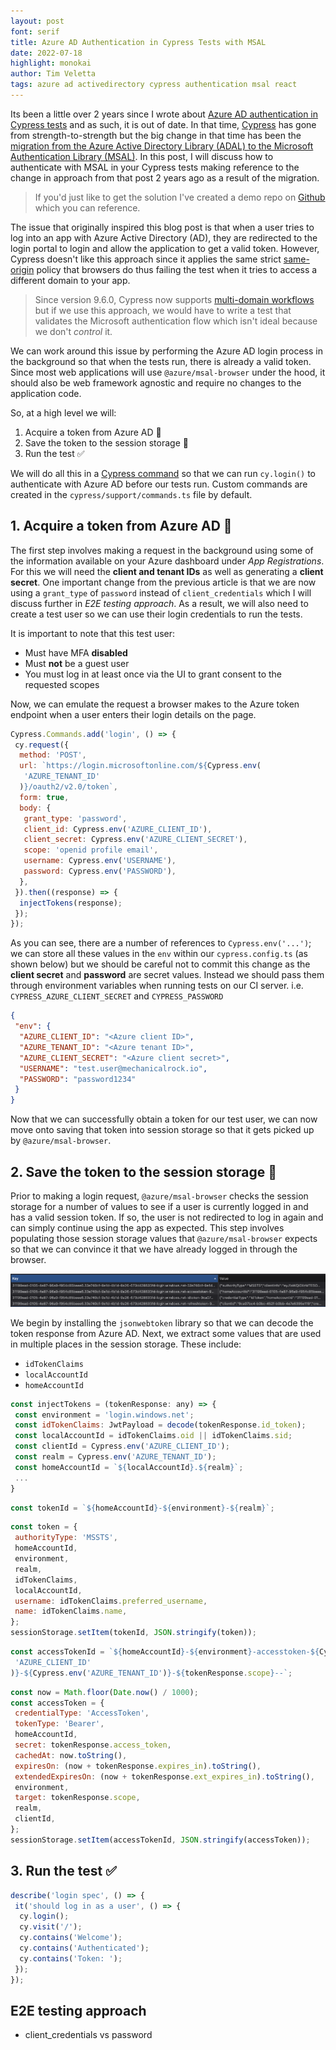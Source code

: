 ```yaml
---
layout: post
font: serif
title: Azure AD Authentication in Cypress Tests with MSAL
date: 2022-07-18
highlight: monokai
author: Tim Veletta
tags: azure ad activedirectory cypress authentication msal react
---
```


Its been a little over 2 years since I wrote about [Azure AD authentication in Cypress tests](2020-05-05-azure-ad-authentication-cypress.md) and as such, it is out of date. In that time, [Cypress](https://cypress.io) has gone from strength-to-strength but the big change in that time has been the [migration from the Azure Active Directory Library (ADAL) to the Microsoft Authentication Library (MSAL)](https://docs.microsoft.com/en-us/azure/active-directory/develop/msal-migration). In this post, I will discuss how to authenticate with MSAL in your Cypress tests making reference to the change in approach from that post 2 years ago as a result of the migration.

> If you'd just like to get the solution I've created a demo repo on [Github](https://github.com/MechanicalRock/cypress-msal-demo) which you can reference.

The issue that originally inspired this blog post is that when a user tries to log into an app with Azure Active Directory (AD), they are redirected to the login portal to login and allow the application to get a valid token. However, Cypress doesn't like this approach since it applies the same strict [same-origin](https://developer.mozilla.org/en-US/docs/Web/Security/Same-origin_policy) policy that browsers do thus failing the test when it tries to access a different domain to your app.

> Since version 9.6.0, Cypress now supports [multi-domain workflows](https://cypress.io/blog/2022/04/25/cypress-9-6-0-easily-test-multi-domain-workflows-with-cy-origin/) but if we use this approach, we would have to write a test that validates the Microsoft authentication flow which isn't ideal because we don't _control_ it.

We can work around this issue by performing the Azure AD login process in the background so that when the tests run, there is already a valid token. Since most web applications will use `@azure/msal-browser` under the hood, it should also be web framework agnostic and require no changes to the application code.

So, at a high level we will:

1. Acquire a token from Azure AD 🔑
2. Save the token to the session storage 💾
3. Run the test ✅

We will do all this in a [Cypress command](https://docs.cypress.io/api/cypress-api/custom-commands) so that we can run `cy.login()` to authenticate with Azure AD before our tests run. Custom commands are created in the `cypress/support/commands.ts` file by default.

## 1. Acquire a token from Azure AD 🔑

The first step involves making a request in the background using some of the information available on your Azure dashboard under _App Registrations_. For this we will need the **client and tenant IDs** as well as generating a **client secret**. One important change from the previous article is that we are now using a `grant_type` of `password` instead of `client_credentials` which I will discuss further in _E2E testing approach_. As a result, we will also need to create a test user so we can use their login credentials to run the tests.

It is important to note that this test user:

- Must have MFA **disabled**
- Must **not** be a guest user
- You must log in at least once via the UI to grant consent to the requested scopes

Now, we can emulate the request a browser makes to the Azure token endpoint when a user enters their login details on the page.

```javascript
Cypress.Commands.add('login', () => {
 cy.request({
  method: 'POST',
  url: `https://login.microsoftonline.com/${Cypress.env(
   'AZURE_TENANT_ID'
  )}/oauth2/v2.0/token`,
  form: true,
  body: {
   grant_type: 'password',
   client_id: Cypress.env('AZURE_CLIENT_ID'),
   client_secret: Cypress.env('AZURE_CLIENT_SECRET'),
   scope: 'openid profile email',
   username: Cypress.env('USERNAME'),
   password: Cypress.env('PASSWORD'),
  },
 }).then((response) => {
  injectTokens(response);
 });
});
```

As you can see, there are a number of references to `Cypress.env('...')`; we can store all these values in the `env` within our `cypress.config.ts` (as shown below) but we should be careful not to commit this change as the **client secret** and **password** are secret values. Instead we should pass them through environment variables when running tests on our CI server. i.e. `CYPRESS_AZURE_CLIENT_SECRET` and `CYPRESS_PASSWORD`

```json
{
 "env": {
  "AZURE_CLIENT_ID": "<Azure client ID>",
  "AZURE_TENANT_ID": "<Azure tenant ID>",
  "AZURE_CLIENT_SECRET": "<Azure client secret>",
  "USERNAME": "test.user@mechanicalrock.io",
  "PASSWORD": "password1234"
 }
}
```

Now that we can successfully obtain a token for our test user, we can now move onto saving that token into session storage so that it gets picked up by `@azure/msal-browser`.

## 2. Save the token to the session storage 💾

Prior to making a login request, `@azure/msal-browser` checks the session storage for a number of values to see if a user is currently logged in and has a valid session token. If so, the user is not redirected to log in again and can simply continue using the app as expected. This step involves populating those session storage values that `@azure/msal-browser` expects so that we can convince it that we have already logged in through the browser.

![MSAL browser session values](/img/blog/azure-ad-cypress/msal-browser-session.png)

We begin by installing the `jsonwebtoken` library so that we can decode the token response from Azure AD. Next, we extract some values that are used in multiple places in the session storage. These include:

- `idTokenClaims`
- `localAccountId`
- `homeAccountId`

```javascript
const injectTokens = (tokenResponse: any) => {
 const environment = 'login.windows.net';
 const idTokenClaims: JwtPayload = decode(tokenResponse.id_token);
 const localAccountId = idTokenClaims.oid || idTokenClaims.sid;
 const clientId = Cypress.env('AZURE_CLIENT_ID');
 const realm = Cypress.env('AZURE_TENANT_ID');
 const homeAccountId = `${localAccountId}.${realm}`;
 ...
}
```

```javascript
const tokenId = `${homeAccountId}-${environment}-${realm}`;
```

```javascript
const token = {
 authorityType: 'MSSTS',
 homeAccountId,
 environment,
 realm,
 idTokenClaims,
 localAccountId,
 username: idTokenClaims.preferred_username,
 name: idTokenClaims.name,
};
sessionStorage.setItem(tokenId, JSON.stringify(token));
```

```javascript
const accessTokenId = `${homeAccountId}-${environment}-accesstoken-${Cypress.env(
 'AZURE_CLIENT_ID'
)}-${Cypress.env('AZURE_TENANT_ID')}-${tokenResponse.scope}--`;
```

```javascript
const now = Math.floor(Date.now() / 1000);
const accessToken = {
 credentialType: 'AccessToken',
 tokenType: 'Bearer',
 homeAccountId,
 secret: tokenResponse.access_token,
 cachedAt: now.toString(),
 expiresOn: (now + tokenResponse.expires_in).toString(),
 extendedExpiresOn: (now + tokenResponse.ext_expires_in).toString(),
 environment,
 target: tokenResponse.scope,
 realm,
 clientId,
};
sessionStorage.setItem(accessTokenId, JSON.stringify(accessToken));
```

## 3. Run the test ✅

```javascript
describe('login spec', () => {
 it('should log in as a user', () => {
  cy.login();
  cy.visit('/');
  cy.contains('Welcome');
  cy.contains('Authenticated');
  cy.contains('Token: ');
 });
});
```

## E2E testing approach

- client_credentials vs password
